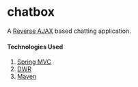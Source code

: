 # chatbox

A [Reverse AJAX][1] based chatting application.


#### Technologies Used

1.  [Spring MVC][2]
2.  [DWR][3]
3.  [Maven][4]


[1]: http://directwebremoting.org/dwr/documentation/reverse-ajax/index.html
[2]: http://spring.io/
[3]: http://directwebremoting.org/
[4]: http://maven.org/
